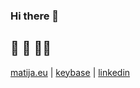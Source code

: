 ### Hi there 👋

## 🏃 🚴 👨‍💻

[matija.eu](https://matija.eu) | [keybase](https://keybase.io/matija) | [linkedin](https://www.linkedin.com/in/matija-munjakovic/)
